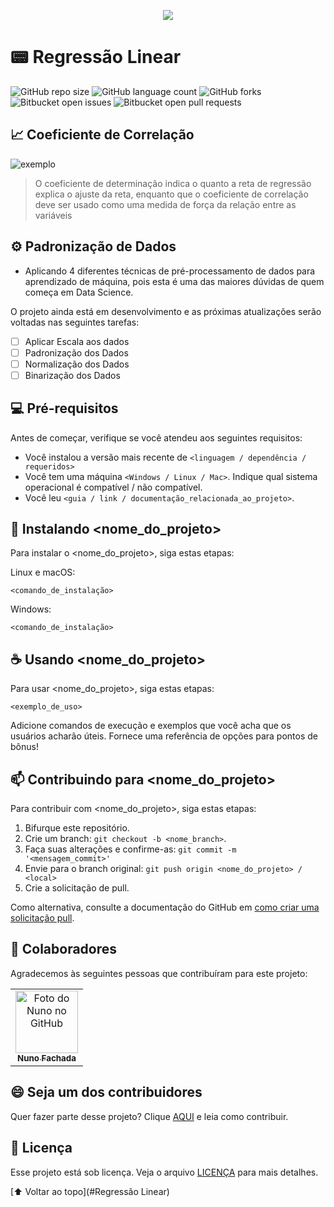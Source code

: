 <p align="center">
<img src="http://img.shields.io/static/v1?label=STATUS&message=EM%20DESENVOLVIMENTO&color=GREEN&style=for-the-badge"/>
</p>

# 📟 Regressão Linear

<!---Esses são exemplos. Veja https://shields.io para outras pessoas ou para personalizar este conjunto de escudos. Você pode querer incluir dependências, status do projeto e informações de licença aqui--->

![GitHub repo size](https://img.shields.io/github/repo-size/ROGERIOPDOSSANTOS/README-template?style=for-the-badge)
![GitHub language count](https://img.shields.io/github/languages/count/ROGERIOPDOSSANTOS/README-template?style=for-the-badge)
![GitHub forks](https://img.shields.io/github/forks/ROGERIOPDOSSANTOS/README-template?style=for-the-badge)
![Bitbucket open issues](https://img.shields.io/bitbucket/issues/ROGERIOPDOSSANTOS/README-template?style=for-the-badge) 
![Bitbucket open pull requests](https://img.shields.io/bitbucket/pr-raw/ROGERIOPDOSSANTOS/README-template?style=for-the-badge)

## 📈 Coeficiente de Correlação


<img src="MRegressao/imagens/correlacao.png" alt="exemplo">


> O coeficiente de determinação indica o quanto a reta de regressão explica o ajuste da reta, enquanto que o coeficiente de correlação deve ser usado como uma medida de força da relação entre as variáveis


## ⚙️ Padronização de Dados

* Aplicando 4 diferentes técnicas de pré-processamento de dados para aprendizado de máquina, pois esta é uma das maiores dúvidas de quem começa em Data Science.

O projeto ainda está em desenvolvimento e as próximas atualizações serão voltadas nas seguintes tarefas:

- [ ] Aplicar Escala aos dados
- [ ] Padronização dos Dados
- [ ] Normalização dos Dados
- [ ] Binarização dos Dados

## 💻 Pré-requisitos

Antes de começar, verifique se você atendeu aos seguintes requisitos:
<!---Estes são apenas requisitos de exemplo. Adicionar, duplicar ou remover conforme necessário--->
* Você instalou a versão mais recente de `<linguagem / dependência / requeridos>`
* Você tem uma máquina `<Windows / Linux / Mac>`. Indique qual sistema operacional é compatível / não compatível.
* Você leu `<guia / link / documentação_relacionada_ao_projeto>`.

## 🚀 Instalando <nome_do_projeto>

Para instalar o <nome_do_projeto>, siga estas etapas:

Linux e macOS:
```
<comando_de_instalação>
```

Windows:
```
<comando_de_instalação>
```

## ☕ Usando <nome_do_projeto>

Para usar <nome_do_projeto>, siga estas etapas:

```
<exemplo_de_uso>
```

Adicione comandos de execução e exemplos que você acha que os usuários acharão úteis. Fornece uma referência de opções para pontos de bônus!

## 📫 Contribuindo para <nome_do_projeto>
<!---Se o seu README for longo ou se você tiver algum processo ou etapas específicas que deseja que os contribuidores sigam, considere a criação de um arquivo CONTRIBUTING.md separado--->
Para contribuir com <nome_do_projeto>, siga estas etapas:

1. Bifurque este repositório.
2. Crie um branch: `git checkout -b <nome_branch>`.
3. Faça suas alterações e confirme-as: `git commit -m '<mensagem_commit>'`
4. Envie para o branch original: `git push origin <nome_do_projeto> / <local>`
5. Crie a solicitação de pull.

Como alternativa, consulte a documentação do GitHub em [como criar uma solicitação pull](https://help.github.com/en/github/collaborating-with-issues-and-pull-requests/creating-a-pull-request).

## 🤝 Colaboradores

Agradecemos às seguintes pessoas que contribuíram para este projeto:

<table>
  <tr>
    <td align="center">
      <a href="#">
        <img src="https://avatars3.githubusercontent.com/u/31936044" width="100px;" alt="Foto do Nuno no GitHub"/><br>
        <sub>
          <b>Nuno Fachada</b>
        </sub>
      </a>
    </td>
       
  </tr>
</table>


## 😄 Seja um dos contribuidores<br>

Quer fazer parte desse projeto? Clique [AQUI](CONTRIBUTING.md) e leia como contribuir.

## 📝 Licença

Esse projeto está sob licença. Veja o arquivo [LICENÇA](LICENSE.md) para mais detalhes.


[⬆ Voltar ao topo](#Regressão Linear)<br>
